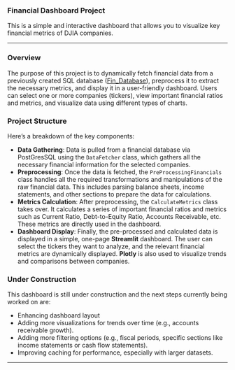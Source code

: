 ### Financial Dashboard Project

This is a simple and interactive dashboard that allows you to visualize key financial metrics of DJIA companies.

---

### Overview

The purpose of this project is to dynamically fetch financial data from a previously created SQL database ([Fin_Database](https://github.com/rravinet/Fin_Database)), preprocess it to extract the necessary metrics, and display it in a user-friendly dashboard. Users can select one or more companies (tickers), view important financial ratios and metrics, and visualize data using different types of charts.

### Project Structure

Here’s a breakdown of the key components:

- **Data Gathering**: Data is pulled from a financial database via PostGresSQL using the `DataFetcher` class, which gathers all the necessary financial information for the selected companies.
- **Preprocessing**: Once the data is fetched, the `PreProcessingFinancials` class handles all the required transformations and manipulations of the raw financial data. This includes parsing balance sheets, income statements, and other sections to prepare the data for calculations.
- **Metrics Calculation**: After preprocessing, the `CalculateMetrics` class takes over. It calculates a series of important financial ratios and metrics such as Current Ratio, Debt-to-Equity Ratio, Accounts Receivable, etc. These metrics are directly used in the dashboard.
- **Dashboard Display**: Finally, the pre-processed and calculated data is displayed in a simple, one-page **Streamlit** dashboard. The user can select the tickers they want to analyze, and the relevant financial metrics are dynamically displayed. **Plotly** is also used to visualize trends and comparisons between companies.

### Under Construction

This dashboard is still under construction and the next steps currently being worked on are:

- Enhancing dashboard layout
- Adding more visualizations for trends over time (e.g., accounts receivable growth).
- Adding more filtering options (e.g., fiscal periods, specific sections like income statements or cash flow statements).
- Improving caching for performance, especially with larger datasets.

---
